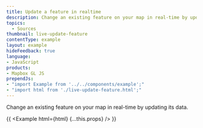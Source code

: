 ```yaml
---
title: Update a feature in realtime
description: Change an existing feature on your map in real-time by updating its data.
topics:
  - Sources
thumbnail: live-update-feature
contentType: example
layout: example
hideFeedback: true
language:
- JavaScript
products:
- Mapbox GL JS
prependJs:
- "import Example from '../../components/example';"
- "import html from './live-update-feature.html';"
---
```


Change an existing feature on your map in real-time by updating its data.

{{ <Example html={html} {...this.props} /> }}
